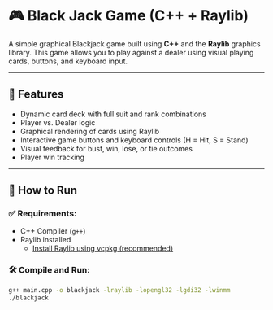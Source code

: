 # 🎮 Black Jack Game (C++ + Raylib)

A simple graphical Blackjack game built using **C++** and the **Raylib** graphics library. This game allows you to play against a dealer using visual playing cards, buttons, and keyboard input.

---

## 🧠 Features

- Dynamic card deck with full suit and rank combinations
- Player vs. Dealer logic
- Graphical rendering of cards using Raylib
- Interactive game buttons and keyboard controls (H = Hit, S = Stand)
- Visual feedback for bust, win, lose, or tie outcomes
- Player win tracking

---

## 🚀 How to Run

### ✅ Requirements:
- C++ Compiler (`g++`)
- Raylib installed  
  - [Install Raylib using vcpkg (recommended)](https://github.com/raysan5/raylib/wiki/Using-raylib-with-vcpkg)

### 🛠️ Compile and Run:
```bash
g++ main.cpp -o blackjack -lraylib -lopengl32 -lgdi32 -lwinmm
./blackjack
